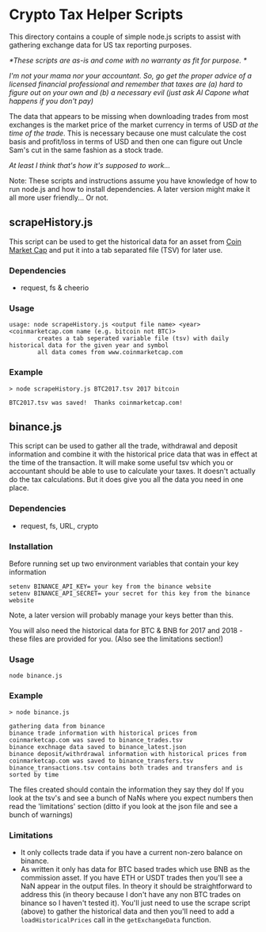 # Crypto Tax Helper Scripts

This directory contains a couple of simple node.js scripts to assist with gathering exchange data for US tax reporting purposes.

_*These scripts are as-is and come with no warranty as fit for purpose. *_

_*I'm not your mama nor your accountant.  So, go get the proper advice of a licensed financial professional and remember that taxes are (a) hard to figure out on your own and (b) a necessary evil (just ask Al Capone what happens if you don't pay)*_

The data that appears to be missing when downloading trades from most exchanges is the market price of the market currency in terms of USD *at the time of the trade*.  This is necessary because one must calculate the cost basis and profit/loss in terms of USD and then one can figure out Uncle Sam's cut in the same fashion as a stock trade.

_*At least I think that's how it's supposed to work...*_

Note: These scripts and instructions assume you have knowledge of how to run node.js and how to install dependencies.  A later version might make it all more user friendly...  Or not.

## scrapeHistory.js

This script can be used to get the historical data for an asset from [Coin Market Cap](https://www.coinmarketcap.com) and put it into a tab separated file (TSV) for later use.

### Dependencies
* request, fs & cheerio

### Usage
```
usage: node scrapeHistory.js <output file name> <year> <coinmarketcap.com name (e.g. bitcoin not BTC)>
		creates a tab seperated variable file (tsv) with daily historical data for the given year and symbol
		all data comes from www.coinmarketcap.com
```

### Example
```
> node scrapeHistory.js BTC2017.tsv 2017 bitcoin

BTC2017.tsv was saved!  Thanks coinmarketcap.com!
```

## binance.js

This script can be used to gather all the trade, withdrawal and deposit information and combine it with the historical price data that was in effect at the time of the transaction.  It will make some useful tsv which you or accountant should be able to use to calculate your taxes.  It doesn't actually do the tax calculations.  But it does give you all the data you need in one place.

### Dependencies
* request, fs, URL, crypto

### Installation
Before running set up two environment variables that contain your key information
```
setenv BINANCE_API_KEY= your key from the binance website
setenv BINANCE_API_SECRET= your secret for this key from the binance website
```
Note, a later version will probably manage your keys better than this.

You will also need the historical data for BTC & BNB for 2017 and 2018 - these files are provided for you.  (Also see the limitations section!)

### Usage
```
node binance.js
```

### Example
```
> node binance.js

gathering data from binance
binance trade information with historical prices from coinmarketcap.com was saved to binance_trades.tsv
binance exchnage data saved to binance_latest.json
binance deposit/withrdrawal information with historical prices from coinmarketcap.com was saved to binance_transfers.tsv
binance_transactions.tsv contains both trades and transfers and is sorted by time
```
The files created should contain the information they say they do!  If you look at the tsv's and see a bunch of NaNs where you expect numbers then read the 'limitations' section (ditto if you look at the json file and see a bunch of warnings)

### Limitations

* It only collects trade data if you have a current non-zero balance on binance.  
* As written it only has data for BTC based trades which use BNB as the commission asset.  If you have ETH or USDT trades then you'll see a NaN appear in the output files. In theory it should be straightforward to address this (in theory because I don't have any non BTC trades on binance so I haven't tested it).  You'll just need to use the scrape script (above) to gather the historical data and then you'll need to add a `loadHistoricalPrices` call in the `getExchangeData` function.
